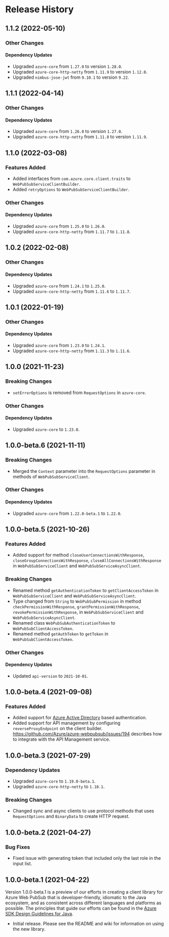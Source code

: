 # Release History

## 1.1.2 (2022-05-10)

### Other Changes

#### Dependency Updates

- Upgraded `azure-core` from `1.27.0` to version `1.28.0`.
- Upgraded `azure-core-http-netty` from `1.11.9` to version `1.12.0`.
- Upgraded `nimbus-jose-jwt` from `9.10.1` to version `9.22`.

## 1.1.1 (2022-04-14)

### Other Changes

#### Dependency Updates

- Upgraded `azure-core` from `1.26.0` to version `1.27.0`.
- Upgraded `azure-core-http-netty` from `1.11.8` to version `1.11.9`.

## 1.1.0 (2022-03-08)

### Features Added

- Added interfaces from `com.azure.core.client.traits` to `WebPubSubServiceClientBuilder`.
- Added `retryOptions` to `WebPubSubServiceClientBuilder`.

### Other Changes

#### Dependency Updates

- Upgraded `azure-core` from `1.25.0` to `1.26.0`.
- Upgraded `azure-core-http-netty` from `1.11.7` to `1.11.8`.

## 1.0.2 (2022-02-08)

### Other Changes

#### Dependency Updates

- Upgraded `azure-core` from `1.24.1` to `1.25.0`.
- Upgraded `azure-core-http-netty` from `1.11.6` to `1.11.7`.

## 1.0.1 (2022-01-19)

### Other Changes

#### Dependency Updates

- Upgraded `azure-core` from `1.23.0` to `1.24.1`.
- Upgraded `azure-core-http-netty` from `1.11.3` to `1.11.6`.

## 1.0.0 (2021-11-23)

### Breaking Changes

- `setErrorOptions` is removed from `RequestOptions` in `azure-core`.

### Other Changes

#### Dependency Updates

- Upgraded `azure-core` to `1.23.0`.

## 1.0.0-beta.6 (2021-11-11)

### Breaking Changes

- Merged the `Context` parameter into the `RequestOptions` parameter in methods of `WebPubSubServiceClient`.

### Other Changes

#### Dependency Updates

- Upgraded `azure-core` from `1.22.0-beta.1` to `1.22.0`.

## 1.0.0-beta.5 (2021-10-26)

### Features Added

- Added support for method `closeUserConnectionsWithResponse`, `closeGroupConnectionsWithResponse`, `closeAllConnectionsWithResponse` in `WebPubSubServiceClient` and `WebPubSubServiceAsyncClient`.

### Breaking Changes

- Renamed method `getAuthenticationToken` to `getClientAccessToken` in `WebPubSubServiceClient` and `WebPubSubServiceAsyncClient`.
- Type changed from `String` to `WebPubSubPermission` in method `checkPermissionWithResponse`, `grantPermissionWithResponse`, `revokePermissionWithResponse`, in `WebPubSubServiceClient` and `WebPubSubServiceAsyncClient`.
- Renamed class `WebPubSubAuthenticationToken` to `WebPubSubClientAccessToken`.
- Renamed method `getAuthToken` to `getToken` in `WebPubSubClientAccessToken`.

### Other Changes

#### Dependency Updates

- Updated `api-version` to `2021-10-01`.

## 1.0.0-beta.4 (2021-09-08)

### Features Added
- Added support for [Azure Active Directory](https://docs.microsoft.com/azure/active-directory/authentication/) based authentication.
- Added support for API management by configuring `reverseProxyEndpoint` on the client builder. 
  https://github.com/Azure/azure-webpubsub/issues/194 describes how to integrate with the API Management service.

## 1.0.0-beta.3 (2021-07-29)

### Dependency Updates
- Upgraded `azure-core` to `1.19.0-beta.1`.
- Upgraded `azure-core-http-netty` to `1.10.1`.

### Breaking Changes
- Changed sync and async clients to use protocol methods that uses `RequestOptions` and `BinaryData` to create HTTP
  request.

## 1.0.0-beta.2 (2021-04-27)

### Bug Fixes
- Fixed issue with generating token that included only the last role in the input list.

## 1.0.0-beta.1 (2021-04-22)
Version 1.0.0-beta.1 is a preview of our efforts in creating a client library for Azure Web PubSub that is 
developer-friendly, idiomatic to the Java ecosystem, and as consistent across different languages and platforms as 
possible. The principles that guide our efforts can be found in the 
[Azure SDK Design Guidelines for Java](https://azure.github.io/azure-sdk/java_introduction.html).

- Initial release. Please see the README and wiki for information on using the new library.
